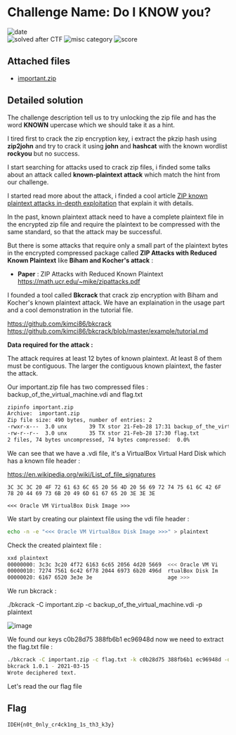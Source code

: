 
# Challenge Name: Do I KNOW you? 


![date](https://img.shields.io/badge/date-16.03.2021-brightgreen.svg)  
![solved after CTF](https://img.shields.io/badge/solved-after%20CTF-red.svg) 
![misc category](https://img.shields.io/badge/category-forensics-lightgrey.svg)
![score](https://img.shields.io/badge/score-300-blue.svg)


## Attached files
- [important.zip](important.zip)





## Detailed solution  

The challenge description tell us to try unlocking the zip file and has the word **KNOWN** upercase which we should take it as a hint.  

I tired first to crack the zip encryption key, i extract the pkzip hash using **zip2john** and try to crack it using **john** and **hashcat** with the known wordlist **rockyou** but no success. 

I start searching for attacks used to crack zip files, i finded some talks about an attack called **known-plaintext attack** which match the hint from our challenge.  

I started read more about the attack, i finded a cool article [ZIP known plaintext attacks in-depth exploitation](https://www.programmersought.com/article/13436370754/) that explain it with details.  

In the past, known plaintext attack need to have a complete plaintext file in the encrypted zip file and require the plaintext to be compressed with the same standard, so that the attack may be successful.

But there is some attacks that require only a small part of the plaintext bytes in the encrypted compressed package called **ZIP Attacks with Reduced Known Plaintext** like **Biham and Kocher's attack** :  

- **Paper** : ZIP Attacks with Reduced Known Plaintext https://math.ucr.edu/~mike/zipattacks.pdf

I founded a tool called **Bkcrack** that crack zip encryption with Biham and Kocher's known plaintext attack. We have an explaination in the usage part and a cool demonstration in the tutorial file.   

https://github.com/kimci86/bkcrack   
https://github.com/kimci86/bkcrack/blob/master/example/tutorial.md

**Data required for the attack :**

The attack requires at least 12 bytes of known plaintext. At least 8 of them must be contiguous. The larger the contiguous known plaintext, the faster the attack.

Our important.zip file has two compressed files : backup_of_the_virtual_machine.vdi and flag.txt

````bash
zipinfo important.zip
Archive:  important.zip
Zip file size: 490 bytes, number of entries: 2
-rwxr-x---  3.0 unx       39 TX stor 21-Feb-28 17:31 backup_of_the_virtual_machine.vdi
-rw-r--r--  3.0 unx       35 TX stor 21-Feb-28 17:30 flag.txt
2 files, 74 bytes uncompressed, 74 bytes compressed:  0.0%
````
We can see that we have a .vdi file, it's a VirtualBox Virtual Hard Disk which has a known file header : 

https://en.wikipedia.org/wiki/List_of_file_signatures

````
3C 3C 3C 20 4F 72 61 63 6C 65 20 56 4D 20 56 69 72 74 75 61 6C 42 6F 78 20 44 69 73 6B 20 49 6D 61 67 65 20 3E 3E 3E  

<<< Oracle VM VirtualBox Disk Image >>>
````

We start by creating our plaintext file using the vdi file header :  

````bash
echo -n -e "<<< Oracle VM VirtualBox Disk Image >>>" > plaintext
````
Check the created plaintext file : 

````bash
xxd plaintext
00000000: 3c3c 3c20 4f72 6163 6c65 2056 4d20 5669  <<< Oracle VM Vi
00000010: 7274 7561 6c42 6f78 2044 6973 6b20 496d  rtualBox Disk Im
00000020: 6167 6520 3e3e 3e                        age >>>
````

We run bkcrack : 

./bkcrack -C important.zip -c backup_of_the_virtual_machine.vdi -p plaintext  

![image](https://user-images.githubusercontent.com/72421091/111373052-bfbfc100-869b-11eb-9149-1956a48ad849.png)

We found our keys c0b28d75 388fb6b1 ec96948d now we need to extract the flag.txt file : 

````bash
./bkcrack -C important.zip -c flag.txt -k c0b28d75 388fb6b1 ec96948d -d flag 
bkcrack 1.0.1 - 2021-03-15
Wrote deciphered text.
````

Let's read the our flag file


## Flag

```
IDEH{n0t_0nly_cr4ck1ng_1s_th3_k3y}
```
